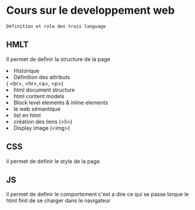 # Cours sur le developpement web
    Définition et role des trois language
## HMLT
Il permet de definir la structure de la page
    <li> Historique </li>
    <li> Définition des attributs </li> ( &lt;br&gt;, &lt;hr&gt;,&lt;a&gt;, &lt;p&gt;)
    <li> html document structure </li>
    <li> html content models </li>
    <li> Block level elements & inline elements </li>
    <li> le web sémantique </li>
    <li> list en html </li>
    <li> création des liens (&lt;li&gt;) </li> 
    <li> Display image (&lt;img&gt;) </li> 
## CSS
il permet de definir le style de la page
## JS
il permet de definir le comportement c'est a dire ce qui se passe lorque le html finit de se charger dans le navigateur

